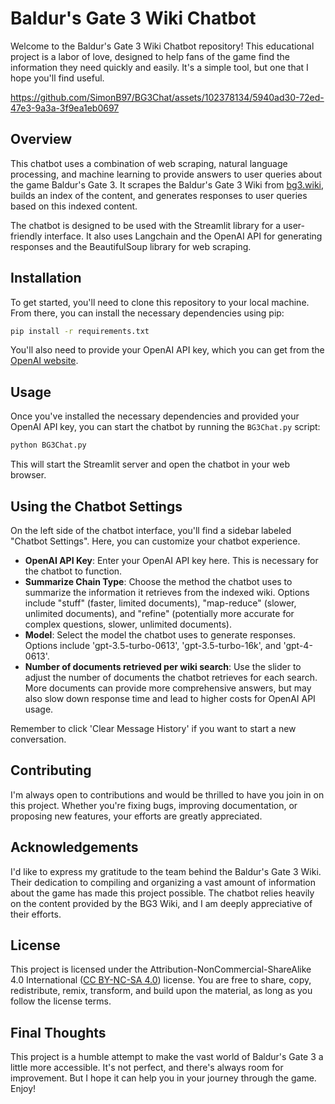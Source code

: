 # Baldur's Gate 3 Wiki Chatbot

Welcome to the Baldur's Gate 3 Wiki Chatbot repository! This educational project is a labor of love, designed to help fans of the game find the information they need quickly and easily. It's a simple tool, but one that I hope you'll find useful.

https://github.com/SimonB97/BG3Chat/assets/102378134/5940ad30-72ed-47e3-9a3a-3f9ea1eb0697

## Overview

This chatbot uses a combination of web scraping, natural language processing, and machine learning to provide answers to user queries about the game Baldur's Gate 3. It scrapes the Baldur's Gate 3 Wiki from [bg3.wiki](https://bg3.wiki/), builds an index of the content, and generates responses to user queries based on this indexed content. 

The chatbot is designed to be used with the Streamlit library for a user-friendly interface. It also uses Langchain and the OpenAI API for generating responses and the BeautifulSoup library for web scraping.

## Installation

To get started, you'll need to clone this repository to your local machine. From there, you can install the necessary dependencies using pip:

```bash
pip install -r requirements.txt
```

You'll also need to provide your OpenAI API key, which you can get from the [OpenAI website](https://platform.openai.com/account/api-keys).

## Usage

Once you've installed the necessary dependencies and provided your OpenAI API key, you can start the chatbot by running the `BG3Chat.py` script:

```bash
python BG3Chat.py
```

This will start the Streamlit server and open the chatbot in your web browser.

## Using the Chatbot Settings

On the left side of the chatbot interface, you'll find a sidebar labeled "Chatbot Settings". Here, you can customize your chatbot experience. 

- **OpenAI API Key**: Enter your OpenAI API key here. This is necessary for the chatbot to function.
- **Summarize Chain Type**: Choose the method the chatbot uses to summarize the information it retrieves from the indexed wiki. Options include "stuff" (faster, limited documents), "map-reduce" (slower, unlimited documents), and "refine" (potentially more accurate for complex questions, slower, unlimited documents).
- **Model**: Select the model the chatbot uses to generate responses. Options include 'gpt-3.5-turbo-0613', 'gpt-3.5-turbo-16k', and 'gpt-4-0613'.
- **Number of documents retrieved per wiki search**: Use the slider to adjust the number of documents the chatbot retrieves for each search. More documents can provide more comprehensive answers, but may also slow down response time and lead to higher costs for OpenAI API usage.

Remember to click 'Clear Message History' if you want to start a new conversation.

## Contributing

I'm always open to contributions and would be thrilled to have you join in on this project. Whether you're fixing bugs, improving documentation, or proposing new features, your efforts are greatly appreciated.

## Acknowledgements

I'd like to express my gratitude to the team behind the Baldur's Gate 3 Wiki. Their dedication to compiling and organizing a vast amount of information about the game has made this project possible. The chatbot relies heavily on the content provided by the BG3 Wiki, and I am deeply appreciative of their efforts.

## License

This project is licensed under the Attribution-NonCommercial-ShareAlike 4.0 International ([CC BY-NC-SA 4.0](https://creativecommons.org/licenses/by-nc-sa/4.0/)) license. You are free to share, copy, redistribute, remix, transform, and build upon the material, as long as you follow the license terms.

## Final Thoughts

This project is a humble attempt to make the vast world of Baldur's Gate 3 a little more accessible. It's not perfect, and there's always room for improvement. But I hope it can help you in your journey through the game. Enjoy!
